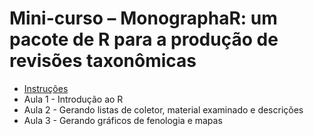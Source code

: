 # Mini-curso – MonographaR: um pacote de R para a produção de revisões taxonômicas

- [Instruções](http://htmlpreview.github.io/?https://github.com/mreginato/Mini-curso_monographaR/blob/master/0_Intru%C3%A7oes.html)
- Aula 1 - Introdução ao R
- Aula 2 - Gerando listas de coletor, material examinado e descrições
- Aula 3 - Gerando gráficos de fenologia e mapas

